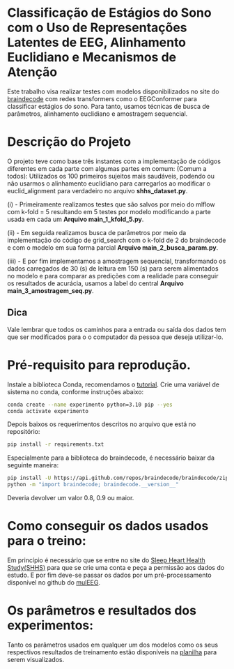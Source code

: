 # Classificação de Estágios do Sono com o Uso de Representações Latentes de EEG, Alinhamento Euclidiano e Mecanismos de Atenção
Este trabalho visa realizar testes com modelos disponibilizados no site do [braindecode](https://braindecode.org/stable/api.html#models) com redes transformers como 
o EEGConformer para classificar estágios do sono. Para tanto, usamos técnicas de busca de parâmetros, alinhamento euclidiano 
e amostragem sequencial.

# Descrição do Projeto
O projeto teve como base três instantes com a implementação de códigos diferentes em cada parte com algumas partes em comum:
(Comum a todos): Utilizados os 100 primeiros sujeitos mais saudáveis, podendo ou não usarmos o alinhamento euclidiano para
carregarlos ao modificar o euclid_alignment para verdadeiro no arquivo **shhs_dataset.py**.

(i) - Primeiramente realizamos testes que são salvos por meio do mlflow com k-fold = 5 resultando em 5 testes por modelo
modificando a parte usada em cada um **Arquivo main_1_kfold_5.py**.

(ii) - Em seguida realizamos busca de parâmetros por meio da implementação do código de grid_search com o k-fold de 2 do braindecode e com o
modelo em sua forma parcial **Arquivo main_2_busca_param.py**.


(iii) - E por fim implementamos a amostragem sequencial, transformando os dados carregados de 30 (s) de leitura em 150 (s) para serem alimentados
no modelo e para comparar as predições com a realidade para conseguir os resultados de acurácia, usamos a label do central **Arquivo main_3_amostragem_seq.py**.

## Dica
Vale lembrar que todos os caminhos para a entrada ou saída dos dados tem que ser modificados para o o computador da pessoa que deseja utilizar-lo.

# Pré-requisito para reprodução.
Instale a biblioteca Conda, recomendamos o [tutorial](https://docs.conda.io/projects/conda/en/latest/user-guide/install/index.html). Crie uma variável de sistema no conda, conforme instruções abaixo:

```bash
conda create --name experimento python=3.10 pip --yes
conda activate experimento
```


Depois baixos os requerimentos descritos no arquivo que está no repositório:
```bash
pip install -r requirements.txt
```

Especialmente para a biblioteca do braindecode, é necessário baixar da seguinte maneira:
```bash
pip install -U https://api.github.com/repos/braindecode/braindecode/zipball/master#egg=braindecode
python -m "import braindecode; braindecode.__version__"
```
Deveria devolver um valor 0.8, 0.9 ou maior.

# Como conseguir os dados usados para o treino:
Em princípio é necessário que se entre no site do [Sleep Heart Health Study(SHHS)](https://sleepdata.org/datasets/shhs) para que se crie uma conta e peça a permissão aos dados do estudo. E por fim deve-se passar os dados por um pré-processamento disponível no github do [mulEEG](https://github.com/likith012/mulEEG/tree/main/preprocessing/shhs).


# Os parâmetros e resultados dos experimentos:
Tanto os parâmetros usados em qualquer um dos modelos como os seus respectivos resultados de treinamento estão disponíveis na [planilha](https://docs.google.com/spreadsheets/d/1q3-GsbcvHWdnrMp_I3fvmrjWTIUWpZhL2g6lhM-65GM/edit?usp=sharing) para serem visualizados.
